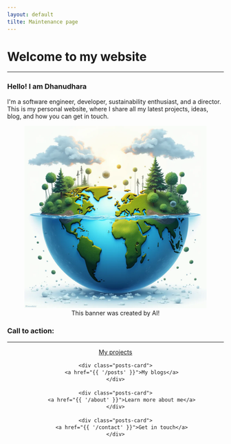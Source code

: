 ```yaml
---
layout: default
tilte: Maintenance page
---
```


# Welcome to my website
---
### Hello! I am Dhanudhara
I'm a software engineer, developer, sustainability enthusiast, and a director. This is my personal website, where I share all my latest projects, ideas, blog, and how you can get in touch.


<div align="center">
    <figure>
        <img 
            src="res/images/banner.webp"
            alt="Web banner"
        >
        <figcaption>This banner was created by AI!</figcaption>
    </figure>
</div>


### Call to action:
---
<div align="center" style="display: inline;">
    <div class="posts-card">
        <a href="{{ '/projects' }}">My projects</a>
    </div>

    <div class="posts-card">
        <a href="{{ '/posts' }}">My blogs</a>
    </div>

    <div class="posts-card">
        <a href="{{ '/about' }}">Learn more about me</a>
    </div>

    <div class="posts-card">
        <a href="{{ '/contact' }}">Get in touch</a>
    </div>
</div>
